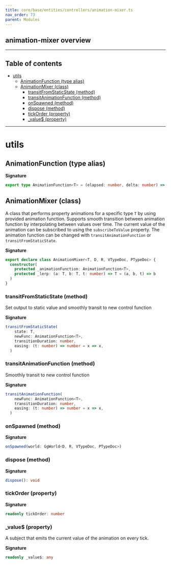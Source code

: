 ```yaml
---
title: core/base/entities/controllers/animation-mixer.ts
nav_order: 73
parent: Modules
---
```


## animation-mixer overview

---

<h2 class="text-delta">Table of contents</h2>

- [utils](#utils)
  - [AnimationFunction (type alias)](#animationfunction-type-alias)
  - [AnimationMixer (class)](#animationmixer-class)
    - [transitFromStaticState (method)](#transitfromstaticstate-method)
    - [transitAnimationFunction (method)](#transitanimationfunction-method)
    - [onSpawned (method)](#onspawned-method)
    - [dispose (method)](#dispose-method)
    - [tickOrder (property)](#tickorder-property)
    - [\_value$ (property)](#_value-property)

---

# utils

## AnimationFunction (type alias)

**Signature**

```ts
export type AnimationFunction<T> = (elapsed: number, delta: number) => T
```

## AnimationMixer (class)

A class that performs property animations for a specific type `T` by using provided animation function.
Supports smooth transition between animation function by interpolating between values over time.
The current value of the animation can be subscribed to using the `subscribeToValue` property.
The animation function can be changed with `transitAnimationFunction` or `transitFromStaticState`.

**Signature**

```ts
export declare class AnimationMixer<T, D, R, VTypeDoc, PTypeDoc> {
  constructor(
    protected _animationFunction: AnimationFunction<T>,
    protected _lerp: (a: T, b: T, t: number) => T = (a, b, t) => b
  )
}
```

### transitFromStaticState (method)

Set output to static value and smoothly transit to new control function

**Signature**

```ts
transitFromStaticState(
    state: T,
    newFunc: AnimationFunction<T>,
    transitionDuration: number,
    easing: (t: number) => number = x => x,
  )
```

### transitAnimationFunction (method)

Smoothly transit to new control function

**Signature**

```ts
transitAnimationFunction(
    newFunc: AnimationFunction<T>,
    transitionDuration: number,
    easing: (t: number) => number = x => x,
  )
```

### onSpawned (method)

**Signature**

```ts
onSpawned(world: GgWorld<D, R, VTypeDoc, PTypeDoc>)
```

### dispose (method)

**Signature**

```ts
dispose(): void
```

### tickOrder (property)

**Signature**

```ts
readonly tickOrder: number
```

### \_value$ (property)

A subject that emits the current value of the animation on every tick.

**Signature**

```ts
readonly _value$: any
```
